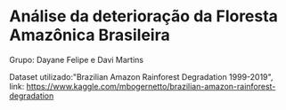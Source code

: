 # Análise da deterioração da Floresta Amazônica Brasileira

Grupo: Dayane Felipe e Davi Martins

Dataset utilizado:"Brazilian Amazon Rainforest Degradation 1999-2019", link: https://www.kaggle.com/mbogernetto/brazilian-amazon-rainforest-degradation
